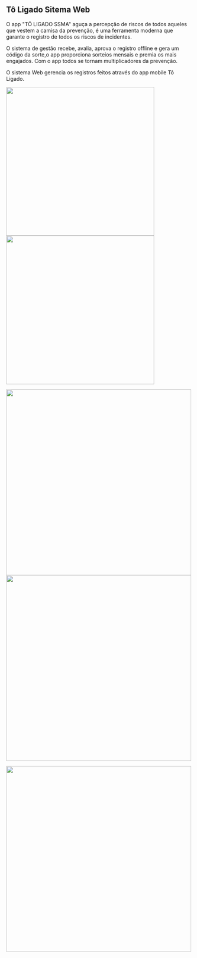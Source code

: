 ## Tô Ligado Sitema Web

O app "TÔ LIGADO SSMA" aguça a percepção de riscos de todos aqueles que vestem a camisa da prevenção, é uma ferramenta moderna que garante o registro de todos os riscos de incidentes. 

O sistema de gestão recebe, avalia, aprova o registro offline e gera um código da sorte,o app proporciona sorteios mensais e premia os mais engajados. Com o app todos se tornam multiplicadores da prevenção.

O sistema Web gerencia os registros feitos através do app mobile Tô Ligado.

<p>
  <img src="https://user-images.githubusercontent.com/40610119/184507671-031dbc4c-a244-4c6d-a575-4c360cd4984f.png" width="400" />
  <img src="https://user-images.githubusercontent.com/40610119/184507674-a822a374-2db3-4291-a444-4a07f4387242.png" width="400" /> 
</p>

<p>
  <img src="https://user-images.githubusercontent.com/40610119/184507953-6d52b7e9-6c55-48c9-a5bf-f848b0419c3b.png" width="500" />
  <img src="https://user-images.githubusercontent.com/40610119/184507893-4cbc276d-2425-499e-bde6-e6ebed73023a.png" width="500" /> 
</p>

<p>
  <img src="https://user-images.githubusercontent.com/40610119/184507991-b7f023ca-ca4f-4216-8a1d-64eb978cf075.png" width="500" />
</p>

